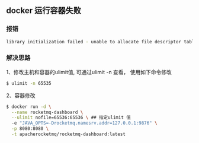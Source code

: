 ## docker 运行容器失败

### 报错

```bash
library initialization failed - unable to allocate file descriptor table - out of memoryAborted (core dumped)
```

### 解决思路

1、修改主机和容器的ulimit值, 可通过ulimit -n 查看， 使用如下命令修改

```bash
$ ulimit -n 65535
```

2、容器修改

```bash
$ docker run -d \
  --name rocketmq-dashboard \
  --ulimit nofile=65536:65536 \ ## 指定ulimit 值
  -e "JAVA_OPTS=-Drocketmq.namesrv.addr=127.0.0.1:9876" \
  -p 8080:8080 \
  -t apacherocketmq/rocketmq-dashboard:latest
```

